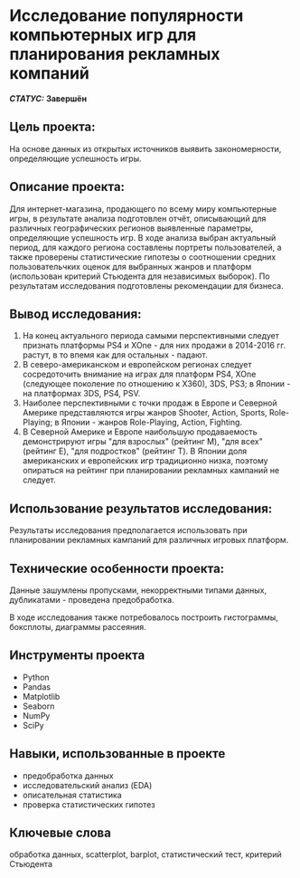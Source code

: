 # Исследование популярности компьютерных игр для планирования рекламных компаний


***СТАТУС:*** **Завершён**


## Цель проекта:

На основе данных из открытых источников выявить закономерности, определяющие успешность игры.

## Описание проекта:

Для интернет-магазина, продающего по всему миру компьютерные игры, в результате анализа подготовлен отчёт, описывающий для различных географических регионов выявленные параметры, определяющие успешность игр. В ходе анализа выбран актуальный период, для каждого региона составлены портреты пользователей, а также проверены статистические гипотезы о соотношении средних пользовательчких оценок для выбранных жанров и платформ (использован критерий Стьюдента для независимых выборок). По результатам исследования подготовлены рекомендации для бизнеса.


## Вывод исследования:

1. На конец актуального периода самыми перспективными следует признать платформы PS4 и XOne - для них продажи в 2014-2016 гг. растут, в то впемя как для остальных - падают.
2. В северо-американском и европейском регионах следует сосредоточить внимание на играх для платформ PS4, XOne (следующее поколение по отношению к X360), 3DS, PS3; в Японии - на платформах 3DS, PS4, PSV.
3. Наиболее перспективными с точки продаж в Европе и Северной Америке представляются игры жанров Shooter, Action, Sports, Role-Playing; в Японии - жанров Role-Playing, Action, Fighting.
4. В Cеверной Америке и Европе наибольшую продаваемость демонстрируют игры "для взрослых" (рейтинг M), "для всех" (рейтинг E), "для подростков" (рейтинг T). В Японии доля американских и европейских игр традиционно низка, поэтому опираться на рейтинг при планировании рекламных кампаний не следует.


## Использование результатов исследования:

Результаты исследования предполагается использовать при планировании рекламных кампаний для различных игровых платформ.


## Технические особенности проекта:

Данные зашумлены пропусками, некорректными типами данных, дубликатами - проведена предобработка.

В ходе исследования также потребовалось построить гистограммы, боксплоты, диаграммы рассеяния.


## Инструменты проекта

- Python
- Pandas
- Matplotlib
- Seaborn
- NumPy
- SciPy


## Навыки, использованные в проекте

- предобработка данных
- исследовательский анализ (EDA)
- описательная статистика
- проверка статистических гипотез


## Ключевые слова

обработка данных, scatterplot, barplot, статистический тест, критерий Стьюдента
